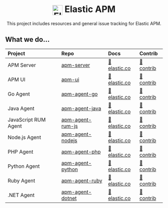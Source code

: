 <h1 align='center'><img src='https://github.com/elastic/apm/blob/master/apm-logo.svg' alt='Elastic APM' width='32' valign='middle' /> Elastic APM</h1>

<p align='center'>This project includes resources and general issue tracking for Elastic APM.</p>

## What we do…

| Project                   | Repo                  | Docs                                    | Contrib
| :-                        | :-                    | :-                                      | :-
| APM Server                | [apm-server][]        | [📘 elastic.co][apm-server-docs]        | [📂 contrib][apm-server-contrib]
| APM UI                    | [apm-ui][]            | [📘 elastic.co][apm-ui-docs]            | [📂 contrib][apm-ui-contrib]
| Go Agent                  | [apm-agent-go][]      | [📘 elastic.co][apm-agent-go-docs]      | [📂 contrib][apm-agent-go-contrib]
| Java Agent                | [apm-agent-java][]    | [📘 elastic.co][apm-agent-java-docs]    | [📂 contrib][apm-agent-java-contrib]
| JavaScript RUM Agent      | [apm-agent-rum-js][]  | [📘 elastic.co][apm-agent-js-base-docs] | [📂 contrib][apm-agent-rum-js-contrib]
| Node.js Agent             | [apm-agent-nodejs][]  | [📘 elastic.co][apm-agent-nodejs-docs]  | [📂 contrib][apm-agent-nodejs-contrib]
| PHP Agent                 | [apm-agent-php][]     | [📘 elastic.co][apm-agent-php-docs]     | [📂 contrib][apm-agent-php-contrib]
| Python Agent              | [apm-agent-python][]  | [📘 elastic.co][apm-agent-python-docs]  | [📂 contrib][apm-agent-python-contrib]
| Ruby Agent                | [apm-agent-ruby][]    | [📘 elastic.co][apm-agent-ruby-docs]    | [📂 contrib][apm-agent-ruby-contrib]
| .NET Agent                | [apm-agent-dotnet][]  | [📘 elastic.co][apm-agent-dotnet-docs]  | [📂 contrib][apm-agent-dotnet-contrib]


[apm-server-contrib]: https://github.com/elastic/apm-contrib/tree/master/apm-server
[apm-server-docs]: https://www.elastic.co/guide/en/apm/server/current/index.html
[apm-server]: https://github.com/elastic/apm-server

[apm-ui-contrib]: https://github.com/elastic/apm-contrib/tree/master/apm-ui
[apm-ui-docs]: https://www.elastic.co/guide/en/kibana/current/xpack-apm.html
[apm-ui]: https://github.com/elastic/kibana/tree/master/x-pack/plugins/apm

[apm-agent-go-contrib]: https://github.com/elastic/apm-contrib/tree/master/apm-agent-go
[apm-agent-go-docs]: https://www.elastic.co/guide/en/apm/agent/go/current/index.html
[apm-agent-go]: https://github.com/elastic/apm-agent-go

[apm-agent-java-contrib]: https://github.com/elastic/apm-contrib/tree/master/apm-agent-java
[apm-agent-java-docs]: https://www.elastic.co/guide/en/apm/agent/java/current/index.html
[apm-agent-java]: https://github.com/elastic/apm-agent-java

[apm-agent-rum-js-contrib]: https://github.com/elastic/apm-contrib/tree/master/apm-agent-rum-js
[apm-agent-js-base-docs]: https://www.elastic.co/guide/en/apm/agent/js-base/current/index.html
[apm-agent-rum-js]: https://github.com/elastic/apm-agent-rum-js

[apm-agent-nodejs-contrib]: https://github.com/elastic/apm-contrib/tree/master/apm-agent-nodejs
[apm-agent-nodejs-docs]: https://www.elastic.co/guide/en/apm/agent/nodejs/current/index.html
[apm-agent-nodejs]: https://github.com/elastic/apm-agent-nodejs

[apm-agent-python-contrib]: https://github.com/elastic/apm-contrib/tree/master/apm-agent-python
[apm-agent-python-docs]: https://www.elastic.co/guide/en/apm/agent/python/current/index.html
[apm-agent-python]: https://github.com/elastic/apm-agent-python

[apm-agent-ruby-contrib]: https://github.com/elastic/apm-contrib/tree/master/apm-agent-ruby
[apm-agent-ruby-docs]: https://www.elastic.co/guide/en/apm/agent/ruby/current/index.html
[apm-agent-ruby]: https://github.com/elastic/apm-agent-ruby

[apm-agent-dotnet-contrib]: https://github.com/elastic/apm-contrib/tree/master/apm-agent-dotnet
[apm-agent-dotnet-docs]: https://www.elastic.co/guide/en/apm/agent/dotnet/current/index.html
[apm-agent-dotnet]: https://github.com/elastic/apm-agent-dotnet

[apm-agent-php-contrib]: https://github.com/elastic/apm-contrib/tree/master/apm-agent-php
[apm-agent-php-docs]: https://www.elastic.co/guide/en/apm/agent/php/current/index.html
[apm-agent-php]: https://github.com/elastic/apm-agent-php
